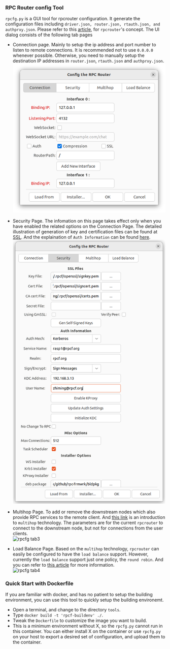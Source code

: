### RPC Router config Tool
`rpcfg.py` is a GUI tool for rpcrouter configuration. It generate the configuration files including `driver.json, router.json, rtauth.json, and authprxy.json`. Please refer to this [article](https://github.com/zhiming99/rpc-frmwrk/blob/master/rpc/readme.md), for `rpcrouter`'s concept.
The UI dialog consists of the following tab pages
* Connection page. Mainly to setup the ip address and port number to listen to remote connections. It is recommended not to use `0.0.0.0` whenever possible. Otherwise, you need to manually setup the destination IP addresses in `router.json`, `rtauth.json` and `authprxy.json`.   
  ![rpcfg tab1](https://github.com/zhiming99/rpc-frmwrk/blob/master/pics/rpcfg.png)
  
* Security Page. The infomation on this page takes effect only when you have enabled the related options on the Connection Page. The detailed illustration of generation of key and certification files can be found at [SSL](https://github.com/zhiming99/rpc-frmwrk/blob/master/rpc/sslport). And the explaination of `Auth Information` can be found [here](https://github.com/zhiming99/rpc-frmwrk/tree/master/rpc/security#4-enable-authentication-for-rpc-frmwrk).   
  ![rpcfg tab2](https://github.com/zhiming99/rpc-frmwrk/blob/master/pics/rpcfg2.png)
* Multihop Page. To add or remove the downstream nodes which also provide RPC services to the remote client. And [this link](https://github.com/zhiming99/rpc-frmwrk/wiki/Introduction-of-Multihop-support) is an introduction to `multihop` technology. The parameters are for the current `rpcrouter` to connect to the downstream node, but not for connections from the user clients.   
  ![rpcfg tab3](https://github.com/zhiming99/rpc-frmwrk/blob/master/pics/rpcfg3.png)
* Load Balance Page. Based on the `multihop` technology, `rpcrouter` can easily be configured to have the `load balance` support. However, currently the `load balance` support just one policy, the `round robin`. And you can refer to [this article](https://github.com/zhiming99/rpc-frmwrk/wiki/Introduction-of-Multihop-support#node-redundancyload-balance) for more information.   
  ![rpcfg tab4](https://github.com/zhiming99/rpc-frmwrk/blob/master/pics/rpcfg4.png)
  

### Quick Start with Dockerfile
If you are familiar with docker, and has no patient to setup the building environment,  you can use this tool to quickly setup the building environemt.
  * Open a terminal, and change to the directory `tools`.
  * Type `docker build -t 'rpcf-buildenv' ./`.
  * Tweak the `Dockerfile` to customize the image you want to build.
  * This is a minimum environment without X, so the `rpcfg.py` cannot run in this container. You can either install X on the container or use `rpcfg.py` on your host to export a desired set of configuration, and upload them to the container.
